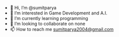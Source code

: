 - 👋 Hi, I’m @sumitparya
- 👀 I’m interested in Game Development and A.I.
- 🌱 I’m currently learning programming
- 💞️ I’m looking to collaborate on none
- 📫 How to reach me sumitparya2004@gmail.com

<!---
sumitparya/sumitparya is a ✨ special ✨ repository because its `README.md` (this file) appears on your GitHub profile.
You can click the Preview link to take a look at your changes.
--->
